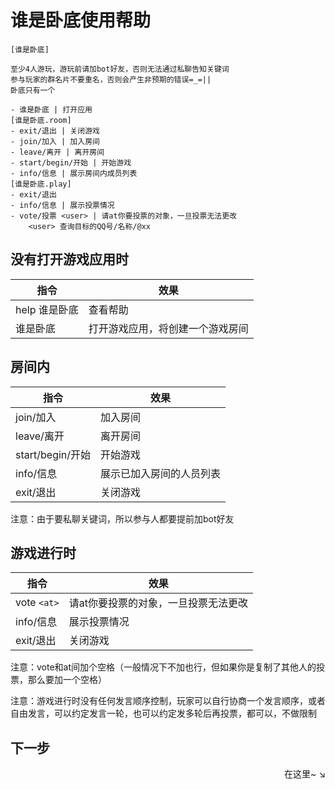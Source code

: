 # 谁是卧底使用帮助

```
[谁是卧底]

至少4人游玩，游玩前请加bot好友，否则无法通过私聊告知关键词
参与玩家的群名片不要重名，否则会产生非预期的错误=_=||
卧底只有一个

- 谁是卧底 | 打开应用
[谁是卧底.room]
- exit/退出 | 关闭游戏
- join/加入 | 加入房间
- leave/离开 | 离开房间
- start/begin/开始 | 开始游戏
- info/信息 | 展示房间内成员列表
[谁是卧底.play]
- exit/退出
- info/信息 | 展示投票情况
- vote/投票 <user> | 请at你要投票的对象，一旦投票无法更改
    <user> 查询目标的QQ号/名称/@xx
```

## 没有打开游戏应用时

| 指令          | 效果                             |
| ------------- | -------------------------------- |
| help 谁是卧底 | 查看帮助                         |
| 谁是卧底      | 打开游戏应用，将创建一个游戏房间 |

## 房间内

| 指令             | 效果                     |
| ---------------- | ------------------------ |
| join/加入        | 加入房间                 |
| leave/离开       | 离开房间                 |
| start/begin/开始 | 开始游戏                 |
| info/信息        | 展示已加入房间的人员列表 |
| exit/退出        | 关闭游戏                 |

注意：由于要私聊关键词，所以参与人都要提前加bot好友

## 游戏进行时

| 指令        | 效果                                 |
| ----------- | ------------------------------------ |
| vote `<at>` | 请at你要投票的对象，一旦投票无法更改 |
| info/信息   | 展示投票情况                         |
| exit/退出   | 关闭游戏                             |

注意：vote和at间加个空格（一般情况下不加也行，但如果你是复制了其他人的投票，那么要加一个空格）

注意：游戏进行时没有任何发言顺序控制，玩家可以自行协商一个发言顺序，或者自由发言，可以约定发言一轮，也可以约定发多轮后再投票，都可以，不做限制

## 下一步

<div align="right">
    在这里~ ↘
</div>

